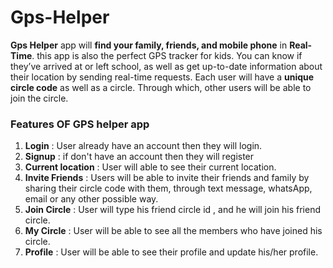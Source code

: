 # Gps-Helper
**Gps Helper** app will **find your family, friends, and mobile phone** in **Real-Time**. this app is also the perfect GPS tracker for kids. You can know if they’ve arrived at or left school, as well as get up-to-date information about their location by sending real-time requests.
Each user will have a **unique circle code** as well as a circle. Through which, other users
will be able to join the circle.

### Features OF GPS helper app
1. **Login** : User already have an account then they will login.
2. **Signup** : if don't have an account then they will register
3. **Current location** : User will able to see their current location.
4. **Invite Friends** : Users will be able to invite their friends and family by sharing their circle code with them, through text message, whatsApp, email or any other possible way.
5. **Join Circle** : User will type his friend circle id , and he will join his friend circle.
6. **My Circle** : User will be able to see all the members who have joined his circle.
7. **Profile** : User will be able to see their profile and update his/her profile.
